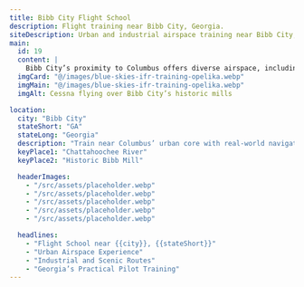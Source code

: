 ```yaml
---
title: Bibb City Flight School
description: Flight training near Bibb City, Georgia.
siteDescription: Urban and industrial airspace training near Bibb City, GA.
main:
  id: 19
  content: |
    Bibb City’s proximity to Columbus offers diverse airspace, including urban and industrial zones.
  imgCard: "@/images/blue-skies-ifr-training-opelika.webp"
  imgMain: "@/images/blue-skies-ifr-training-opelika.webp"
  imgAlt: Cessna flying over Bibb City’s historic mills

location:
  city: "Bibb City"
  stateShort: "GA"
  stateLong: "Georgia"
  description: "Train near Columbus’ urban core with real-world navigation challenges."
  keyPlace1: "Chattahoochee River"
  keyPlace2: "Historic Bibb Mill"

  headerImages:
    - "/src/assets/placeholder.webp"
    - "/src/assets/placeholder.webp"
    - "/src/assets/placeholder.webp"
    - "/src/assets/placeholder.webp"
    - "/src/assets/placeholder.webp"

  headlines:
    - "Flight School near {{city}}, {{stateShort}}"
    - "Urban Airspace Experience"
    - "Industrial and Scenic Routes"
    - "Georgia’s Practical Pilot Training"
---
```

